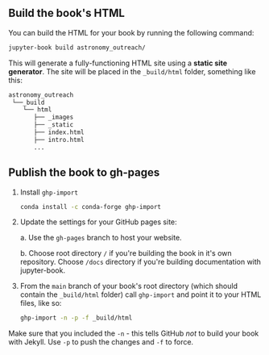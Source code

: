 
## Build the book's HTML

You can build the HTML for your book by running the following command:

```bash
jupyter-book build astronomy_outreach/
```

This will generate a fully-functioning HTML site using a **static site generator**.
The site will be placed in the `_build/html` folder, something like this:

```bash
astronomy_outreach
 └──_build
    └── html
       ├── _images
       ├── _static
       ├── index.html
       ├── intro.html
       ...
```

## Publish the book to gh-pages

1. Install `ghp-import`

   ```bash
   conda install -c conda-forge ghp-import
   ```

2. Update the settings for your GitHub pages site:

    a. Use the `gh-pages` branch to host your website.

    b. Choose root directory `/` if you're building the book in it's own repository.
       Choose `/docs` directory if you're building documentation with jupyter-book.

3. From the `main` branch of your book's root directory (which should contain the `_build/html` folder) call `ghp-import` and point it to your HTML files, like so:

   ```bash
   ghp-import -n -p -f _build/html
   ```

Make sure that you included the `-n` - this tells GitHub *not* to build your book with Jekyll. Use `-p` to push the changes and `-f` to force.
